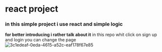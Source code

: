 # react project 
### in this simple project i use react and simple logic 
__for better introducing i rather talk about it__ in this repo whit click on sign up and login you can change the page
![3c1edeaf-0eda-4615-a52c-eaf178f67e85](https://github.com/user-attachments/assets/02917bba-ab72-47de-9651-b46e03ba4c3b)

